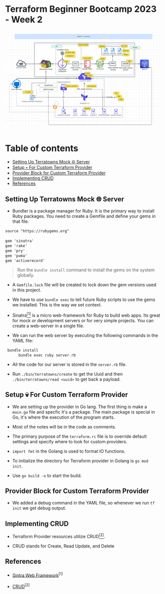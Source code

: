 # Terraform Beginner Bootcamp 2023 - Week 2

![screenshot](../assets/Week_2_diagram.png)

# Table of contents

- [Setting Up Terratowns Mock :globe_with_meridians: Server](#setting-up-terratowns-mock-globe_with_meridians-server)
- [Setup :skull: For Custom Terraform Provider](#setup-skull-for-custom-terraform-provider)
- [Provider Block for Custom Terraform Provider](#provider-block-for-custom-terraform-provider)
- [Implementing CRUD](#implementing-crud)
- [References](#references)


## Setting Up Terratowns Mock :globe_with_meridians: Server

- Bundler is a package manager for Ruby. It is the primary way to install Ruby packages. You need to create a Gemfile and define your gems in that file.

```
source "https://rubygems.org"

gem 'sinatra'
gem 'rake'
gem 'pry'
gem 'puma'
gem 'activerecord'
```
> Run the `bundle install` command to install the gems on the system globally.

- A `Gemfile.lock` file will be created to lock down the gem versions used in this project.

- We have to use `bundle exec` to tell future Ruby scripts to use the gems we installed. This is the way we set context.

- Sinatra[<sup>[1]</sup>](#references) is a micro web-framework for Ruby to build web apps. Its great for mock or development servers or for very simple projects. You can create a web-server in a single file.

- We can run the web server by executing the following commands in the YAML file:

```
 bundle install
      bundle exec ruby server.rb
```

- All the code for our server is stored in the `server.rb` file.

- Run `./bin/terratowns/create` to get the Uuid and then `./bin/terratowns/read <uuid>` to get back a payload.

## Setup :skull: For Custom Terraform Provider

- We are setting up the provider in Go lang. The first thing is make a `main.go` file and specfic it's a package. The main package is special in Go, it's where the execution of the program starts.

- Most of the notes will be in the code as comments.

- The primary purpose of the `terraform.rc` file is to override default settings and specify where to look for custom providers.

- `import fmt` in the Golang is used to format IO functions.

- To initialize the directory for Terraform provider in Golang is `go mod init`.

- Use `go build -o` to start the build.

## Provider Block for Custom Terraform Provider

- We added a debug command in the YAML file, so whenever we run `tf init` we get debug output.

## Implementing CRUD

- Terraform Provider resources utilize CRUD[<sup>[2]</sup>](#references).

- CRUD stands for Create, Read Update, and Delete

## References

- [Sintra Web Framework](https://sinatrarb.com/)<sup>[1]<sup>

- [CRUD](https://en.wikipedia.org/wiki/Create,_read,_update_and_delete)<sup>[2]<sup>
